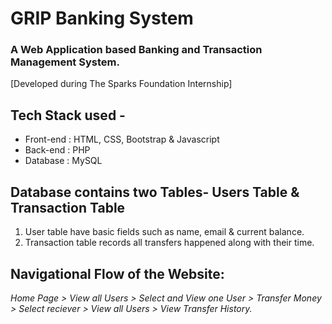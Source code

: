 # GRIP Banking System   
   
### A Web Application based Banking and Transaction Management System.  
[Developed during The Sparks Foundation Internship]

## Tech Stack used - 
* Front-end : HTML, CSS, Bootstrap & Javascript 
* Back-end : PHP 
* Database : MySQL   

## Database contains two Tables- Users Table & Transaction Table 
1. User table have basic fields such as name, email & current balance. 
2. Transaction table records all transfers happened along with their time.  

## Navigational Flow of the Website: 
 *Home Page > View all Users > Select and View one User > Transfer Money > Select reciever > View all Users > View Transfer History.*
